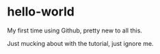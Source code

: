 # hello-world
My first time using Github, pretty new to all this.

Just mucking about with the tutorial, just ignore me.
